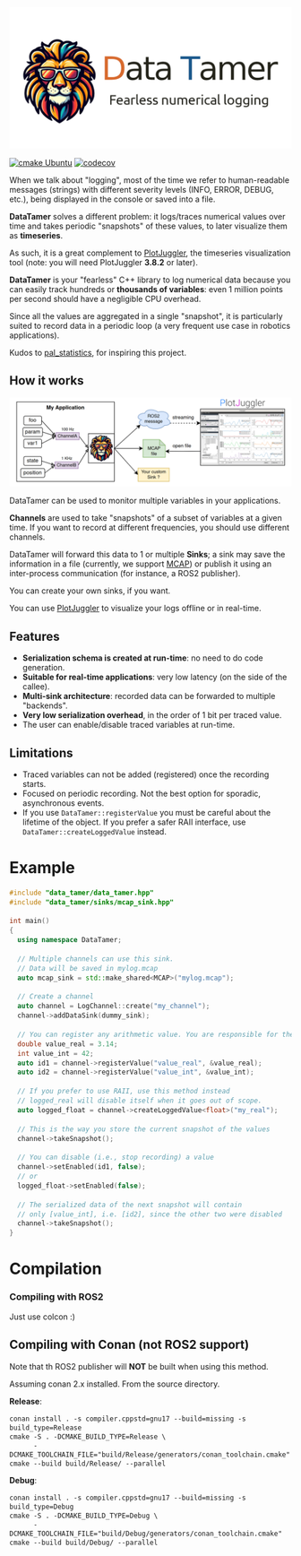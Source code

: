 ![Data Tamer](data_tamer_logo.png)

[![cmake Ubuntu](https://github.com/facontidavide/data_tamer/actions/workflows/cmake_ubuntu.yml/badge.svg)](https://github.com/facontidavide/data_tamer/actions/workflows/cmake_ubuntu.yml)
[![codecov](https://codecov.io/gh/facontidavide/data_tamer/graph/badge.svg?token=D0wtsntWds)](https://codecov.io/gh/facontidavide/data_tamer)

When we talk about "logging", most of the time we refer to human-readable
messages (strings) with different severity levels (INFO, ERROR, DEBUG, etc.), being displayed in 
the console or saved into a file.
 
**DataTamer** solves a different problem: it logs/traces numerical values over time and
takes periodic "snapshots" of these values, to later visualize them as **timeseries**.

As such, it is a great complement to [PlotJuggler](https://github.com/facontidavide/PlotJuggler),
the timeseries visualization tool (note: you will need PlotJuggler **3.8.2** or later).

**DataTamer** is your "fearless" C++ library to log numerical data because you can easily track 
hundreds or **thousands of variables**: even 1 million points per second should have a negligible CPU overhead.

Since all the values are aggregated in a single "snapshot", it is particularly 
suited to record data in a periodic loop (a very frequent use case in robotics applications).

Kudos to [pal_statistics](https://github.com/pal-robotics/pal_statistics), for inspiring this project.

## How it works

![architecture](concepts.png)

DataTamer can be used to monitor multiple variables in your applications.

**Channels** are used to take "snapshots" of a subset of variables at a given time.
If you want to record at different frequencies, you should use  different channels.

DataTamer will forward this data to 1 or multiple **Sinks**; 
a sink may save the information in a file (currently, we support [MCAP](https://mcap.dev/))
or publish it using an inter-process communication (for instance, a ROS2 publisher).

You can create your own sinks, if you want.

You can use [PlotJuggler](https://github.com/facontidavide/PlotJuggler) to
visualize your logs offline or in real-time.  


## Features

- **Serialization schema is created at run-time**: no need to do code generation.
- **Suitable for real-time applications**: very low latency (on the side of the callee).
- **Multi-sink architecture**: recorded data can be forwarded to multiple "backends". 
- **Very low serialization overhead**, in the order of 1 bit per traced value.
- The user can enable/disable traced variables at run-time.


## Limitations

- Traced variables can not be added (registered) once the recording starts.
- Focused on periodic recording. Not the best option for sporadic, asynchronous events.
- If you use `DataTamer::registerValue` you must be careful about the lifetime of the
object. If you prefer a safer RAII interface, use `DataTamer::createLoggedValue` instead.

# Example

```cpp
#include "data_tamer/data_tamer.hpp"
#include "data_tamer/sinks/mcap_sink.hpp"

int main()
{
  using namespace DataTamer;

  // Multiple channels can use this sink. 
  // Data will be saved in mylog.mcap
  auto mcap_sink = std::make_shared<MCAP>("mylog.mcap");

  // Create a channel
  auto channel = LogChannel::create("my_channel");
  channel->addDataSink(dummy_sink);

  // You can register any arithmetic value. You are responsible for their lifetime
  double value_real = 3.14;
  int value_int = 42;
  auto id1 = channel->registerValue("value_real", &value_real);
  auto id2 = channel->registerValue("value_int", &value_int);

  // If you prefer to use RAII, use this method instead
  // logged_real will disable itself when it goes out of scope.
  auto logged_float = channel->createLoggedValue<float>("my_real");

  // This is the way you store the current snapshot of the values
  channel->takeSnapshot();

  // You can disable (i.e., stop recording) a value
  channel->setEnabled(id1, false);
  // or
  logged_float->setEnabled(false);

  // The serialized data of the next snapshot will contain
  // only [value_int], i.e. [id2], since the other two were disabled
  channel->takeSnapshot();
}
```

# Compilation

### Compiling with ROS2

Just use colcon :)

## Compiling with Conan (not ROS2 support)

Note that th ROS2 publisher will **NOT** be built when using this method.

Assuming conan 2.x installed. From the source directory.

**Release**:

```
conan install . -s compiler.cppstd=gnu17 --build=missing -s build_type=Release
cmake -S . -DCMAKE_BUILD_TYPE=Release \
      -DCMAKE_TOOLCHAIN_FILE="build/Release/generators/conan_toolchain.cmake"
cmake --build build/Release/ --parallel
```

**Debug**:

```
conan install . -s compiler.cppstd=gnu17 --build=missing -s build_type=Debug
cmake -S . -DCMAKE_BUILD_TYPE=Debug \
      -DCMAKE_TOOLCHAIN_FILE="build/Debug/generators/conan_toolchain.cmake"
cmake --build build/Debug/ --parallel
```


